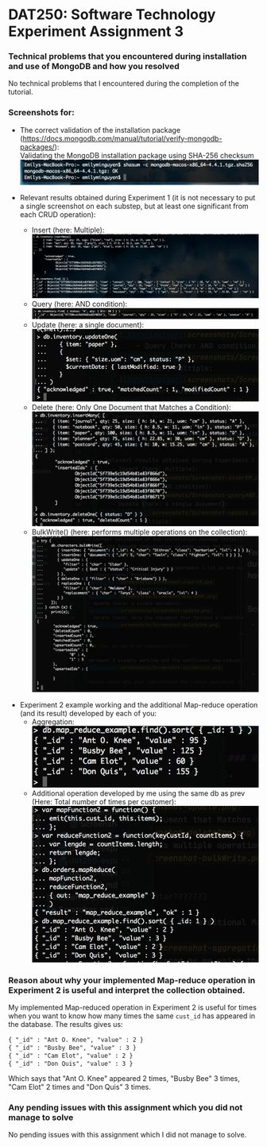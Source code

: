 # DAT250: Software Technology Experiment Assignment 3

### Technical problems that you encountered during installation and use of MongoDB and how you resolved
No technical problems that I encountered during the completion of the tutorial.

### Screenshots for:
- The correct validation of the installation package (https://docs.mongodb.com/manual/tutorial/verify-mongodb-packages/):  
Validating the MongoDB installation package using SHA-256 checksum  
![SSValidation](screenshots/Screenshot-validation.png)

- Relevant results obtained during Experiment 1 (it is not necessary to put a single screenshot on each substep, but at least one significant from each CRUD operation):  
    - Insert (here: Multiple):
    ![insert](screenshots/Screenshot-insertM.png)
    - Query (here: AND condition):
    ![query](screenshots/Screenshot-queryAND.png)
    - Update (here: a single document):
    ![Update](screenshots/Screenshot-update.png)
    - Delete (here: Only One Document that Matches a Condition):
    ![Delete](screenshots/Screenshot-deleteOne.png)
    - BulkWrite() (here: performs multiple operations on the collection):
    ![BulkWrite](screenshots/Screenshot-bulkWrite.png)
    
[//]: # (hei er dette en kommentar??????)

- Experiment 2 example working and the additional Map-reduce operation (and its result) developed by each of you:  
    - Aggregation:  
    ![aggregation](screenshots/Screenshot-aggregation.png)
    - Additional operation developed by me using the same db as prev (Here: Total number of times per customer):  
    ![aggregationME](screenshots/Screenshot-aggregationEM.png)



### Reason about why your implemented Map-reduce operation in Experiment 2 is useful and interpret the collection obtained.
My implemented Map-reduced operation in Experiment 2 is useful for times when you want to know how many times the same `cust_id` has appeared in the database. The results gives us: 
```
{ "_id" : "Ant O. Knee", "value" : 2 }
{ "_id" : "Busby Bee", "value" : 3 }
{ "_id" : "Cam Elot", "value" : 2 }
{ "_id" : "Don Quis", "value" : 3 }
```
Which says that "Ant O. Knee" appeared 2 times, "Busby Bee" 3 times, "Cam Elot" 2 times and "Don Quis" 3 times.

### Any pending issues with this assignment which you did not manage to solve
No pending issues with this assignment which I did not manage to solve.
